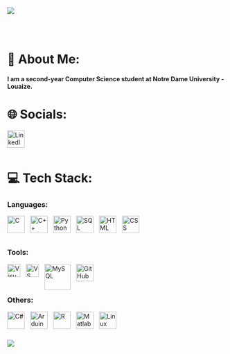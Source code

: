 <img src="https://github.com/ayhamsbh/ayhamsbh/assets/155199728/71fdbe6a-fd47-43fb-9673-b99af62379c7" align="center">

<br><br>

# 💫 About Me:
#### I am a second-year Computer Science student at Notre Dame University - Louaize.


# 🌐 Socials:
  <a href="https://www.linkedin.com/in/ayham-s-bouhamdan-b832202a1/"><img align="left" alt="LinkedIn" width="40px" style="padding-right:10px;" src="https://cdn.jsdelivr.net/gh/devicons/devicon@latest/icons/linkedin/linkedin-original.svg" /></a>

<br><br><br>

# 💻 Tech Stack: 

### Languages:  
<img align="left" alt="C" width="40px" style="padding-right:10px;" src="https://cdn.jsdelivr.net/gh/devicons/devicon@latest/icons/c/c-original.svg" />
<img align="left" alt="C++" width="40px" style="padding-right:10px;" src="https://cdn.jsdelivr.net/gh/devicons/devicon@latest/icons/cplusplus/cplusplus-original.svg" />
<a href="https://www.python.org/"><img align="left" alt="Python" width="40px" style="padding-right:10px;" src="https://cdn.jsdelivr.net/gh/devicons/devicon@latest/icons/python/python-original.svg" /></a>
<img align="left" alt="SQL" width="40px" style="padding-right:10px;" src="https://cdn.jsdelivr.net/gh/devicons/devicon@latest/icons/azuresqldatabase/azuresqldatabase-original.svg" />
<img align="left" alt="HTML" width="40px" style="padding-right:10px;" src="https://cdn.jsdelivr.net/gh/devicons/devicon/icons/html5/html5-plain.svg" />
<img align="left" alt="CSS" width="40px" style="padding-right:10px;" src="https://cdn.jsdelivr.net/gh/devicons/devicon/icons/css3/css3-plain.svg" />

<br><br><br>

### Tools:  

<img align="left" alt="Visual Studio" width="30px" style="padding-right:10px;" src="https://cdn.jsdelivr.net/gh/devicons/devicon@latest/icons/visualstudio/visualstudio-original.svg" />
<img align="left" alt="VS Code" width="30px" style="padding-right:10px;" src="https://cdn.jsdelivr.net/gh/devicons/devicon@latest/icons/vscode/vscode-original.svg" />
<a href="https://www.mysql.com/"><img align="left" alt="MySQL" width="60px" style="padding-right:10px;" src="https://cdn.jsdelivr.net/gh/devicons/devicon@latest/icons/mysql/mysql-original-wordmark.svg" /></a>
<img align="left" alt="GitHub" width="40px" style="padding-right:10px;" src="https://cdn.jsdelivr.net/gh/devicons/devicon@latest/icons/github/github-original.svg" />

<br><br><br>

### Others:

<img align="left" alt="C#" width="40px" style="padding-right:10px;" src="https://cdn.jsdelivr.net/gh/devicons/devicon@latest/icons/csharp/csharp-original.svg" />
<img align="left" alt="Arduino" width="40px" style="padding-right:10px;" src="https://cdn.jsdelivr.net/gh/devicons/devicon@latest/icons/arduino/arduino-original-wordmark.svg" />
<img align="left" alt="R" width="40px" style="padding-right:10px;" src="https://cdn.jsdelivr.net/gh/devicons/devicon@latest/icons/r/r-original.svg" />
<img align="left" alt="Matlab" width="40px" style="padding-right:10px;" src="https://cdn.jsdelivr.net/gh/devicons/devicon@latest/icons/matlab/matlab-original.svg" /> 
<img align="left" alt="Linux" width="40px" style="padding-right:10px;" src="https://cdn.jsdelivr.net/gh/devicons/devicon/icons/linux/linux-original.svg" />

<br><br><br>

<img src="https://github.com/ayhamsbh/ayhamsbh/assets/155199728/71fdbe6a-fd47-43fb-9673-b99af62379c7">
